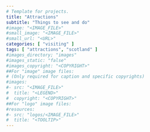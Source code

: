 ```yaml
---
# Template for projects.
title: "Attractions"
subtitle: "Things to see and do"
#image: "<IMAGE_FILE>"
#small_image: "<IMAGE_FILE>"
#small_url: "<URL>"
categories: [ "visiting" ]
tags: [ "attractions", "scotland" ]
#images_directory; "images"
#images_static: "false"
#images_copyright: "<COPYRIGHT>"
##For "image" image files:
# (Only required for caption and specific copyrights)
#images:
#- src: "<IMAGE_FILE>"
#  title: "<LEGEND>"
#  copyright: "<COPYRIGHT>"
##For "logo" image files:
#resources:
#- src: "logos/<IMAGE_FILE>"
#  title: "<TOOLTIP>"
---
```


